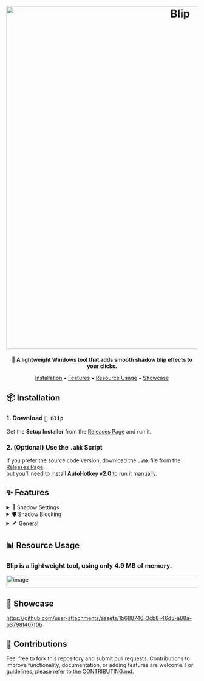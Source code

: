 <h1 align="center">
  <a href="http://itsblip.netlify.app" target="_blank"><img src="https://github.com/user-attachments/assets/960908f6-73e6-4abe-800b-3efee1e7f5c7" alt="Blip" width="900"></a>
</h1>
<p align="center"><strong>🔘 A lightweight Windows tool that adds smooth shadow blip effects to your clicks.</strong></p>



<p align="center">
<a href="#-installation">Installation</a> •
<a href="#-features">Features</a> •
  <a href="#-resource-usage">Resource Usage</a> •
<a href="#-showcase">Showcase</a> 
</p>

## 📦 Installation 

### 1. Download `🔘 Blip`
Get the **Setup Installer** from the [Releases Page](https://github.com/QuintixLabs/Blip/releases) and run it.

### 2. (Optional) Use the `.ahk` Script
If you prefer the source code version, download the `.ahk` file from the [Releases Page](https://github.com/QuintixLabs/Blip/releases).
<br>
but you'll need to install **AutoHotkey v2.0** to run it manually.




## ✨ Features

<details>
<summary>🔘 Shadow Settings</summary>

- 🔘 **Shadow Shape**
  - Circle
  - Square
  - Hexagon
  - Diamond
- 🔘 **Shadow Color** - Lets you change the shadow color
- 🔘 **Initial Size** - Lets you change the initial size
- 🔘 **Max Size** - Lets you change the max size
- 🔘 **Max Opacity** - Lets you change the max opacity
- 🔘 **Expand Speed** - Lets you change the expand speed
- 🔘 **Fade Start %** - Lets you change the fade start `%`


</details>

<details>
<summary>🛡️ Shadow Blocking</summary>
<br>

- 🕸️ **Block on Text Cursor (I-beam)**
- 🕸️ **Block on Link Cursor (Hand)**
- 🕸️ **Block shadows on Taskbar**
- 🕸️ **Block shadows in Games**

</details>

<details>
<summary>🪶 General</summary>
  
- 🪟 **Run on Windows startup**

</details>

## 📊 Resource Usage

### Blip is a lightweight tool, using only 4.9 MB of memory.

<img width="721" height="31" alt="image" src="https://github.com/user-attachments/assets/ae750bd8-0aa6-4782-a3b5-cb443ee85a13" />







## 📸 Showcase
<!---
<table>
    <tr>
      <td>
        <p align="left"><b><em>[❗]</b> This showcase uses <b>Version 1.6</b>, so some things may be different now.</em></p>
      </td>
    </tr>
  </table>
--->
          
https://github.com/user-attachments/assets/1b688746-3cb8-46d5-a88a-b3798f407f0b





## 🤝 Contributions 

Feel free to fork this repository and submit pull requests. Contributions to improve functionality, documentation, or adding features are welcome. For guidelines, please refer to the [CONTRIBUTING.md](https://github.com/QuintixLabs/Blip/blob/master/CONTRIBUTING.md).
